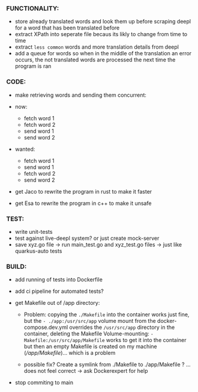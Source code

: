 ### FUNCTIONALITY:
- store already translated words and look them up before scraping deepl for a word that  has been translated before
- extract XPath into seperate file becaus its likly to change from time to time
- extract ```less common``` words and more translation details from deepl
- add a queue for words so when in the middle of the translation an error occurs, the not translated words are processed the next time the program is ran

### CODE:
- make retrieving words and sending them concurrent:
- now:
    - fetch word 1
    - fetch word 2
    - send word 1
    - send word 2
- wanted:
    - fetch word 1
    - send word 1
    - fetch word 2
    - send word 2

- get Jaco to rewrite the program in rust to make it faster
- get Esa to rewrite the program in c++ to make it unsafe

### TEST:
- write unit-tests
- test against live-deepl system? or just create mock-server
- save xyz.go file -> run main_test.go and xyz_test.go files -> just like quarkus-auto tests 

### BUILD:
- add running of tests into Dockerfile
- add ci pipeline for automated tests?

- get Makefile out of /app directory:
    - Problem: copying the ```./Makefile``` into the container works just fine,
but the ```- ./app:/usr/src/app``` volume mount from the docker-compose.dev.yml overrides
the ```/usr/src/app``` directory in the container, deleting the Makefile
Volume-mounting: ```- Makefile:/usr/src/app/Makefile``` works to get it into the container
but then an empty Makefile is created on my machine (*/app/Makefile*)... which is a problem

    - possible fix? Create a symlink from ./Makefile to ./app/Makefile ? ... does not feel correct -> ask Dockerexpert for help

- stop commiting to main